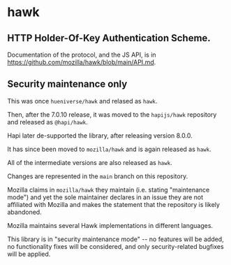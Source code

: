 # hawk

## HTTP Holder-Of-Key Authentication Scheme.

Documentation of the protocol, and the JS API, is in https://github.com/mozilla/hawk/blob/main/API.md.

## Security maintenance only

This was once `hueniverse/hawk` and relased as `hawk`.

Then, after the 7.0.10 release, it was moved to the `hapijs/hawk` repository and released as `@hapi/hawk`.

Hapi later de-supported the library, after releasing version 8.0.0.

It has since been moved to `mozilla/hawk` and is again released as `hawk`.

All of the intermediate versions are also released as `hawk`.

Changes are represented in the `main` branch on this repository.

Mozilla claims in `mozilla/hawk` they maintain (i.e. stating "maintenance mode") and yet the sole maintainer declares in an issue they are not affiliated with Mozilla and makes the statement that the repository is likely abandoned.

Mozilla maintains several Hawk implementations in different languages.

This library is in "security maintenance mode" -- no features will be added, no functionality fixes will be considered, and only security-related bugfixes will be applied.
